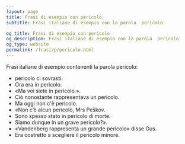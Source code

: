 ```yaml
---
layout: page
title: Frasi di esempio con pericolo 
subtitle: Frasi italiane di esempio con la parola  pericolo

og_title: Frasi di esempio con pericolo 
og_description: Frasi italiane di esempio con la parola  pericolo
og_type: website
permalink: /frasi/p/pericolo.html
---
```


Frasi italiane di esempio contenenti la parola pericolo:


- pericolo ci sovrasti.
- Ora era in pericolo.
- «Ma voi siete in pericolo.».
- Ciò nonostante rappresentava un pericolo.
- Ma oggi non c'è pericolo.
- «Non c’è alcun pericolo, Mrs Peškov.
- Sono spesso stato in pericolo di morte.
- Siamo dunque in un grave pericolo?».
- «Vandenberg rappresenta un grande pericolo» disse Gus.
- Era costretto a scegliere il pericolo minore.
